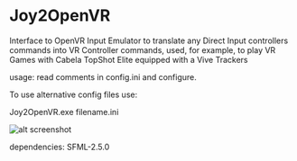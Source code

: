 # Joy2OpenVR
Interface to OpenVR Input Emulator to translate any Direct Input controllers commands into VR Controller commands, used, for example, to play VR Games with Cabela TopShot Elite equipped with a Vive Trackers

usage: read comments in config.ini and configure. 

To use alternative config files use:

Joy2OpenVR.exe  filename.ini


![alt screenshot](https://github.com/mmorselli/Joy2OpenVR/blob/master/assets/screenshot.png)

dependencies: SFML-2.5.0
